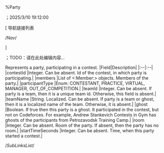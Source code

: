 ﻿
%Party

；2025/3/10 19:12:00


[ 导航链接列表

/*Nav*/

]

；TODO：请在此处编辑内容...




[](@Party)


Represents a party, participating in a contest.
|Field|Description|
|:--|:--|
|contestId |Integer. Can be absent. Id of the contest, in which party is participating.|
|members |List of <:Member:> objects. Members of the party.|
|participantType |Enum: CONTESTANT, PRACTICE, VIRTUAL, MANAGER, OUT_OF_COMPETITION.|
|teamId |Integer. Can be absent. If party is a team, then it is a unique team id. Otherwise, this field is absent.|
|teamName |String. Localized. Can be absent. If party is a team or ghost, then it is a localized name of the team. Otherwise, it is absent.|
|ghost |Boolean. If true then this party is a ghost. It participated in the contest, but not on Codeforces. For example, Andrew Stankevich Contests in Gym has ghosts of the participants from Petrozavodsk Training Camp.|
|room |Integer. Can be absent. Room of the party. If absent, then the party has no room.|
|startTimeSeconds |Integer. Can be absent. Time, when this party started a contest.|





/*SubLinksList*/



